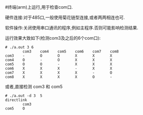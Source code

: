 #终端(arm)上运行,用于检查com口.

硬件连接:对于485口,一般使用菊花链型连接,或者两两相连也可.

软件操作:关闭使用串口通讯的程序,例如主程序.否则可能影响检测结果.

运行效果大致如下(检测com3及之后的6个com口):

```
# ./a.out 3 6
        com3    com4    com5    com6    com7    com8    
com3    -       O       O       X       X       X
com4    O       -       O       X       X       X
com5    O       O       -       X       X       X
com6    X       X       X       -       X       X
com7    X       X       X       X       -       O
com8    X       X       X       X       O       -
```

或者,直接检测 com3 和 com5

```
# ./a.out -d 3  5
directlink
        com3
com5    O
```
